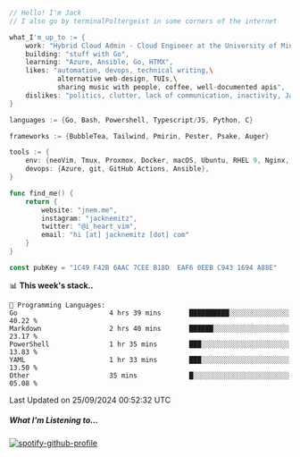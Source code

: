 ```go
// Hello! I'm Jack
// I also go by terminalPoltergeist in some corners of the internet

what_I'm_up_to := {
    work: "Hybrid Cloud Admin - Cloud Engineer at the University of Minnesota",
    building: "stuff with Go",
    learning: "Azure, Ansible, Go, HTMX",
    likes: "automation, devops, technical writing,\
            alternative web-design, TUIs,\
            sharing music with people, coffee, well-documented apis",
    dislikes: "politics, clutter, lack of communication, inactivity, Java",
}

languages := {Go, Bash, Powershell, Typescript/JS, Python, C}

frameworks := {BubbleTea, Tailwind, Pmirin, Pester, Psake, Auger}

tools := {
    env: {neoVim, Tmux, Proxmox, Docker, macOS, Ubuntu, RHEL 9, Nginx, DigitalOcean, Cloudflare},
    devops: {Azure, git, GitHub Actions, Ansible},
}

func find_me() {
    return {
        website: "jnem.me",
        instagram: "jacknemitz",
        twitter: "@i_heart_vim",
        email: "hi [at] jacknemitz [dot] com"
    }
}

const pubKey = "1C49 F42B 6AAC 7CEE B18D  EAF6 0EEB C943 1694 A88E"
```

<!--START_SECTION:waka-->
📊 **This week's stack..** 

```text
💬 Programming Languages: 
Go                       4 hrs 39 mins       ██████████░░░░░░░░░░░░░░░   40.22 % 
Markdown                 2 hrs 40 mins       ██████░░░░░░░░░░░░░░░░░░░   23.17 % 
PowerShell               1 hr 35 mins        ███░░░░░░░░░░░░░░░░░░░░░░   13.83 % 
YAML                     1 hr 33 mins        ███░░░░░░░░░░░░░░░░░░░░░░   13.50 % 
Other                    35 mins             █░░░░░░░░░░░░░░░░░░░░░░░░   05.08 % 
```


 Last Updated on 25/09/2024 00:52:32 UTC
<!--END_SECTION:waka-->

##### What I'm Listening to...

[![spotify-github-profile](https://jnem.me/listening-item?maxAge=2592000)](https://jnem.me/listening)
